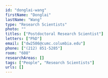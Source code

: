 ```yaml
---
id: "donglai-wang"
firstName: "Donglai"
lastName: "Wang"
type: "Research Scientists"
photo: ""
titles: ["Postdoctoral Research Scientist"]
letters: ["PhD"]
email: ["dw2586@cumc.columbia.edu"]
phone: ["(212) 851-5285"]
room: "608"
researchAreas: []
tags: ["People", "Research Scientists"]
urls: []
---
```

